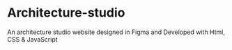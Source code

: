 # Architecture-studio
An architecture studio website designed in Figma and Developed with Html, CSS &amp; JavaScript 
